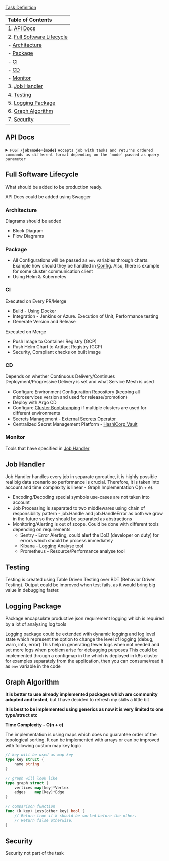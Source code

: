
[Task Definition](task.md)

| Table of Contents                                      |
|:-------------------------------------------------------|
| 1. [API Docs](#api-docs)                               |
| 2. [Full Software Lifecycle](#full-software-lifecycle) |
| - [Architecture](#architecture)                        |
| - [Package](#package)                                  |
| - [CI](#ci)                                            |
| - [CD](#cd)                                            |
| - [Monitor](#monitor)                                  |
| 3. [Job Handler](#job-handler)                         |
| 4. [Testing](#testing)                                 |
| 5. [Logging Package](#logging-package)                 |
| 6. [Graph Algorithm](#graph-algorithm)                 |
| 7. [Security](#security)                               | 

## API Docs
<details>
<summary>
<code>POST</code>
<code><b>/job?mode={mode}</b></code>
<code>Accepts job with tasks and returns ordered commands as different format depending on the `mode` passed as query parameter</code>
</summary>

##### Query

| name | type     | data type | description                                                | default |
|------|----------|-----------|------------------------------------------------------------|---------|
| mode | optional | string    | represents required response format - JSON, Bash supported | JSON    |

##### Responses

| http code | Content-Type       | Request                                  | Response                                   |
|-----------|--------------------|------------------------------------------|--------------------------------------------|
| `200`     | `application/json` | [Example Request](#example-json-request) | [Example Response](#example-json-response) | 
| `200`     | `text`             | [Example Request](#example-bash-request) | [Example Response](#example-bash-response) |

###### Example JSON Request
```curl -d @testing/input.json http://localhost:8080```

###### Example JSON Response
```json
[
  {
    "name":"task-1",
    "command":"touch /tmp/file1"
  },
  {
    "name":"task-3",
    "command":"echo 'Hello World!' > /tmp/file1"
  },
  {
    "name":"task-2",
    "command":"cat /tmp/file1"
  },
  {
    "name":"task-4",
    "command":"rm /tmp/file1"
  }
]
```

###### Example Bash Request
```curl -d @testing/input.json http://localhost:8080?mode=bash | bash```

###### Example Bash Response
```bash
#!/usr/bin/env bash
touch /tmp/file1
echo "Hello World!" > /tmp/file1
cat /tmp/file1
rm /tmp/file1
```

</details>

## Full Software Lifecycle 
What should be added to be production ready.

API Docs could be added using Swagger

### Architecture
Diagrams should be added
- Block Diagram
- Flow Diagrams

### Package
- All Configurations will be passed as `env` variables through charts. Example how should they be handled in [Config](pkg/config/config.go). Also, there is example for some cluster communication client 
- Using Helm & Kubernetes

### CI 
Executed on Every PR/Merge
- Build - Using Docker
- Integration - Jenkins or Azure. Execution of Unit, Performance testing
- Generate Version and Release

Executed on Merge
- Push Image to Container Registry (GCP)
- Push Helm Chart to Artifact Registry (GCP)
- Security, Compliant checks on built image

### CD
Depends on whether Continuous Delivery/Continues Deployment/Progressive Delivery is set and what Service Mesh is used
- Configure Environment Configuration Repository (keeping all microservices version and used for release/promotion)
- Deploy with Argo CD 
- Configure [Cluster Bootstrapping](https://argo-cd.readthedocs.io/en/stable/operator-manual/cluster-bootstrapping/) if multiple clusters are used for different environments
- Secrets Management - [External Secrets Operator](https://external-secrets.io/v0.7.1/)
- Centralized Secret Management Platform - [HashiCorp Vault](https://www.vaultproject.io/)

### Monitor 
Tools that have specified in [Job Handler](#job-handler)

## Job Handler
Job Handler handles every job in separate goroutine, it is highly possible real big data scenario so 
performance is crucial. Therefore, it is taken into account and time complexity is linear - Graph Implementation O(n + e).

- Encoding/Decoding special symbols use-cases are not taken into account
- Job Processing is separated to two middlewares using chain of responsibility pattern - job.Handle and job.HandleError as both we grow in the future so they should be separated as abstractions
- Monitoring/Alerting is out of scope. Could be done with different tools depending on requirements
  - Sentry - Error Alerting, could alert the DoD (developer on duty) for errors which should be process immediately 
  - Kibana - Logging Analyse tool
  - Prometheus - Resource/Performance analyse tool 

## Testing
Testing is created using Table Driven Testing over BDT (Behavior Driven Testing). Output could be improved when test fails, as it would 
bring big value in debugging faster. 

## Logging Package
Package encapsulate productive json requirement logging which is required by a lot of analysing log tools

Logging package could be extended with dynamic logging and log level state which represent the option to change the level of logging (debug, warn, info, error)
This help in generating fewer logs when not needed and set more logs when problem arise for debugging purposes
This could be implemented through a configmap in the which is deployed in k8s cluster for examples separately from
the application, then you can consume/read it as `env` variable in the code  

## Graph Algorithm
**It is better to use already implemented packages which are community adopted and tested**, but I have decided to refresh my skills a little bit

**It is best to be implemented using generics as now it is very limited to one type/struct etc**

**Time Complexity - O(n + e)**

The implementation is using maps which does no guarantee order of the topological sorting. It can be 
implemented with arrays or can be improved with following custom map key logic
```go
// key will be used as map key
type key struct {
	name string
}

// graph will look like
type graph struct {
	vertices map[key]*Vertex
	edges    map[key]*Edge
}

// comparison function
func (k key) Less(other key) bool {
	// Return true if k should be sorted before the other.
	// Return false otherwise.
}
```

## Security
Security not part of the task